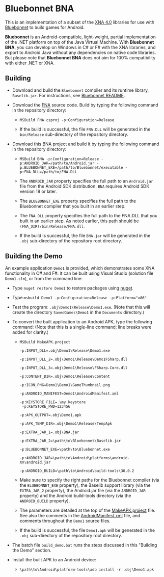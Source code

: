 
# Bluebonnet BNA

This is an implementation of a subset of the [XNA 4.0](https://en.wikipedia.org/wiki/Microsoft_XNA) libraries for use with [Bluebonnet](https://github.com/spaceflint7/bluebonnet) to build games for Android.

**Bluebonnet** is an Android-compatible, light-weight, partial implementation of the .NET platform on top of the Java Virtual Machine.  With **Bluebonnet BNA**, you can develop on Windows in C# or F# with the XNA libraries, and export to Android Java without any dependencies on native code libraries.  But please note that **Bluebonnet BNA** does not aim for 100% compatibility with either .NET or XNA.

## Building

- Download and build the `Bluebonnet` compiler and its runtime library, `Baselib.jar`.  For instructions, see [Bluebonnet README](https://github.com/spaceflint7/bluebonnet/blob/master/README.md).

- Download the [FNA](https://github.com/FNA-XNA/FNA/archive/master.zip) source code.  Build by typing the following command in the repository directory:

    - `MSBuild FNA.csproj -p:Configuration=Release`

    - If the build is successful, the file `FNA.DLL` will be generated in the `bin/Release` sub-directory of the repository directory.

- Download this [BNA](https://github.com/spaceflint7/bna/archive/master.zip) project and build it by typing the following command in the repository directory:

    - `MSBuild BNA -p:Configuration=Release -p:ANDROID_JAR=/path/to/Android.jar -p:BLUEBONNET_EXE=/path/to/Bluebonnet/executable -p:FNA_DLL=/path/to/FNA.DLL`

    - The `ANDROID_JAR` property specifies the full path to an `Android.jar` file from the Android SDK distribution.  `BNA` requires Android SDK version 18 or later.

    - The `BLUEBONNET_EXE` property specifies the full path to the Bluebonnet compiler that you built in an earlier step.

    - The `FNA_DLL` property specifies the full path to the FNA.DLL that you built in an earlier step.  As noted earlier, this path should be `(FNA_DIR)/bin/Release/FNA.dll`.

    - If the build is successful, the file `BNA.jar` will be generated in the `.obj` sub-directory of the repository root directory.

## Building the Demo

An example application `Demo1` is provided, which demonstrates some XNA functionality in C# and F#.  It can be built using Visual Studio (solution file `Demo1.sln`), or from the command line:

- Type `nuget restore Demo1` to restore packages using [nuget](https://www.nuget.org/downloads).

- Type `msbuild Demo1 -p:Configuration=Release -p:Platform="x86"`

- Test the program: `.obj\Demo1\Release\Demo1.exe`.  (Note that this will create the directory `SavedGames\Demo1` in the `Documents` directory.)

- To convert the built application to an Android APK, type the following command:  (Note that this is a single-line command; line breaks were added for clarity.)

    - <code>MSBuild MakeAPK.project<br>
    -p:INPUT_DLL=.obj\Demo1\Release\Demo1.exe<br>
    -p:INPUT_DLL_2=.obj\Demo1\Release\Demo1FSharp.dll<br>
    -p:INPUT_DLL_3=.obj\Demo1\Release\FSharp.Core.dll<br>
    -p:CONTENT_DIR=.obj\Demo1\Release\Content<br>
    -p:ICON_PNG=Demo1\Demo1\GameThumbnail.png<br>
    -p:ANDROID_MANIFEST=Demo1\AndroidManifest.xml<br>
    -p:KEYSTORE_FILE=.\my.keystore<br>
    -p:KEYSTORE_PWD=123456<br>
    -p:APK_OUTPUT=.obj\Demo1.apk<br>
    -p:APK_TEMP_DIR=.obj\Demo1\Release\TempApk<br>
    -p:EXTRA_JAR_1=.obj\BNA.jar<br>
    -p:EXTRA_JAR_2=\path\to\Bluebonnet\Baselib.jar<br>
    -p:BLUEBONNET_EXE=\path\to\Bluebonnet.exe<br>
    -p:ANDROID_JAR=\path\to\Android\platforms\android-XX\android.jar<br>
    -p:ANDROID_BUILD=\path\to\Android\build-tools\30.0.2</code>

    - Make sure to specify the right paths for the Bluebonnet compiler (via the `BLUEBONNET_EXE` property), the Baselib support library (via the `EXTRA_JAR_2` property), the Android.jar file (via the `ANDROID_JAR` property) and the Android build-tools directory (via the `ANDROID_BUILD` property).

    - The parameters are detailed at the top of the [MakeAPK.project](MakeAPK.project) file.  See also the comments in the [AndroidManifest.xml](Demo1/AndroidManifest.xml) file, and comments throughout the `Demo1` source files.

    - If the build is successful, the file `Demo1.apk` will be generated in the `.obj` sub-directory of the repository root directory.

- The batch file `build_demo.bat` runs the steps discussed in this "Building the Demo" section.

- Install the built APK to an Android device:

    - `\path\to\Android\platform-tools\adb install -r .obj\Demo1.apk`
